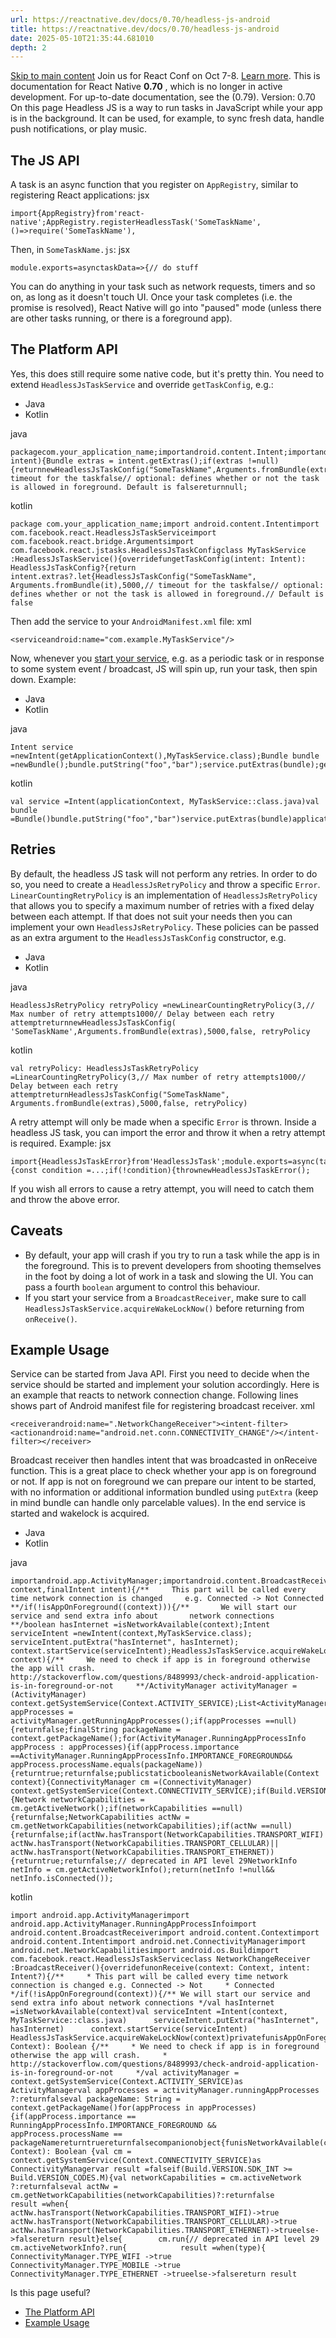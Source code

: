 ```yaml
---
url: https://reactnative.dev/docs/0.70/headless-js-android
title: https://reactnative.dev/docs/0.70/headless-js-android
date: 2025-05-10T21:35:44.681010
depth: 2
---
```


[Skip to main content](https://reactnative.dev/docs/0.70/headless-js-android#__docusaurus_skipToContent_fallback)
Join us for React Conf on Oct 7-8. [Learn more](https://conf.react.dev).
This is documentation for React Native **0.70** , which is no longer in active development.
For up-to-date documentation, see the (0.79).
Version: 0.70
On this page
Headless JS is a way to run tasks in JavaScript while your app is in the background. It can be used, for example, to sync fresh data, handle push notifications, or play music.
## The JS API[​](https://reactnative.dev/docs/0.70/headless-js-android#the-js-api "Direct link to The JS API")
A task is an async function that you register on `AppRegistry`, similar to registering React applications:
jsx
```
import{AppRegistry}from'react-native';AppRegistry.registerHeadlessTask('SomeTaskName',()=>require('SomeTaskName'),
```

Then, in `SomeTaskName.js`:
jsx
```
module.exports=asynctaskData=>{// do stuff
```

You can do anything in your task such as network requests, timers and so on, as long as it doesn't touch UI. Once your task completes (i.e. the promise is resolved), React Native will go into "paused" mode (unless there are other tasks running, or there is a foreground app).
## The Platform API[​](https://reactnative.dev/docs/0.70/headless-js-android#the-platform-api "Direct link to The Platform API")
Yes, this does still require some native code, but it's pretty thin. You need to extend `HeadlessJsTaskService` and override `getTaskConfig`, e.g.:
  * Java
  * Kotlin


java
```
packagecom.your_application_name;importandroid.content.Intent;importandroid.os.Bundle;importcom.facebook.react.HeadlessJsTaskService;importcom.facebook.react.bridge.Arguments;importcom.facebook.react.jstasks.HeadlessJsTaskConfig;importjavax.annotation.Nullable;publicclassMyTaskServiceextendsHeadlessJsTaskService{@Overrideprotected@NullableHeadlessJsTaskConfiggetTaskConfig(Intent intent){Bundle extras = intent.getExtras();if(extras !=null){returnnewHeadlessJsTaskConfig("SomeTaskName",Arguments.fromBundle(extras),5000,// timeout for the taskfalse// optional: defines whether or not the task is allowed in foreground. Default is falsereturnnull;
```

kotlin
```
package com.your_application_name;import android.content.Intentimport com.facebook.react.HeadlessJsTaskServiceimport com.facebook.react.bridge.Argumentsimport com.facebook.react.jstasks.HeadlessJsTaskConfigclass MyTaskService :HeadlessJsTaskService(){overridefungetTaskConfig(intent: Intent): HeadlessJsTaskConfig?{return intent.extras?.let{HeadlessJsTaskConfig("SomeTaskName",        Arguments.fromBundle(it),5000,// timeout for the taskfalse// optional: defines whether or not the task is allowed in foreground.// Default is false
```

Then add the service to your `AndroidManifest.xml` file:
xml
```
<serviceandroid:name="com.example.MyTaskService"/>
```

Now, whenever you [start your service](https://developer.android.com/reference/android/content/Context.html#startService\(android.content.Intent\)), e.g. as a periodic task or in response to some system event / broadcast, JS will spin up, run your task, then spin down.
Example:
  * Java
  * Kotlin


java
```
Intent service =newIntent(getApplicationContext(),MyTaskService.class);Bundle bundle =newBundle();bundle.putString("foo","bar");service.putExtras(bundle);getApplicationContext().startService(service);
```

kotlin
```
val service =Intent(applicationContext, MyTaskService::class.java)val bundle =Bundle()bundle.putString("foo","bar")service.putExtras(bundle)applicationContext.startService(service)
```

## Retries[​](https://reactnative.dev/docs/0.70/headless-js-android#retries "Direct link to Retries")
By default, the headless JS task will not perform any retries. In order to do so, you need to create a `HeadlessJsRetryPolicy` and throw a specific `Error`.
`LinearCountingRetryPolicy` is an implementation of `HeadlessJsRetryPolicy` that allows you to specify a maximum number of retries with a fixed delay between each attempt. If that does not suit your needs then you can implement your own `HeadlessJsRetryPolicy`. These policies can be passed as an extra argument to the `HeadlessJsTaskConfig` constructor, e.g.
  * Java
  * Kotlin


java
```
HeadlessJsRetryPolicy retryPolicy =newLinearCountingRetryPolicy(3,// Max number of retry attempts1000// Delay between each retry attemptreturnnewHeadlessJsTaskConfig( 'SomeTaskName',Arguments.fromBundle(extras),5000,false, retryPolicy
```

kotlin
```
val retryPolicy: HeadlessJsTaskRetryPolicy =LinearCountingRetryPolicy(3,// Max number of retry attempts1000// Delay between each retry attemptreturnHeadlessJsTaskConfig("SomeTaskName", Arguments.fromBundle(extras),5000,false, retryPolicy)
```

A retry attempt will only be made when a specific `Error` is thrown. Inside a headless JS task, you can import the error and throw it when a retry attempt is required.
Example:
jsx
```
import{HeadlessJsTaskError}from'HeadlessJsTask';module.exports=async(taskData)=>{const condition =...;if(!condition){thrownewHeadlessJsTaskError();
```

If you wish all errors to cause a retry attempt, you will need to catch them and throw the above error.
## Caveats[​](https://reactnative.dev/docs/0.70/headless-js-android#caveats "Direct link to Caveats")
  * By default, your app will crash if you try to run a task while the app is in the foreground. This is to prevent developers from shooting themselves in the foot by doing a lot of work in a task and slowing the UI. You can pass a fourth `boolean` argument to control this behaviour.
  * If you start your service from a `BroadcastReceiver`, make sure to call `HeadlessJsTaskService.acquireWakeLockNow()` before returning from `onReceive()`.


## Example Usage[​](https://reactnative.dev/docs/0.70/headless-js-android#example-usage "Direct link to Example Usage")
Service can be started from Java API. First you need to decide when the service should be started and implement your solution accordingly. Here is an example that reacts to network connection change.
Following lines shows part of Android manifest file for registering broadcast receiver.
xml
```
<receiverandroid:name=".NetworkChangeReceiver"><intent-filter><actionandroid:name="android.net.conn.CONNECTIVITY_CHANGE"/></intent-filter></receiver>
```

Broadcast receiver then handles intent that was broadcasted in onReceive function. This is a great place to check whether your app is on foreground or not. If app is not on foreground we can prepare our intent to be started, with no information or additional information bundled using `putExtra` (keep in mind bundle can handle only parcelable values). In the end service is started and wakelock is acquired.
  * Java
  * Kotlin


java
```
importandroid.app.ActivityManager;importandroid.content.BroadcastReceiver;importandroid.content.Context;importandroid.content.Intent;importandroid.net.ConnectivityManager;importandroid.net.Network;importandroid.net.NetworkCapabilities;importandroid.net.NetworkInfo;importandroid.os.Build;importcom.facebook.react.HeadlessJsTaskService;publicclassNetworkChangeReceiverextendsBroadcastReceiver{@OverridepublicvoidonReceive(finalContext context,finalIntent intent){/**     This part will be called every time network connection is changed     e.g. Connected -> Not Connected     **/if(!isAppOnForeground((context))){/**       We will start our service and send extra info about       network connections       **/boolean hasInternet =isNetworkAvailable(context);Intent serviceIntent =newIntent(context,MyTaskService.class);      serviceIntent.putExtra("hasInternet", hasInternet);      context.startService(serviceIntent);HeadlessJsTaskService.acquireWakeLockNow(context);privatebooleanisAppOnForeground(Context context){/**     We need to check if app is in foreground otherwise the app will crash.     http://stackoverflow.com/questions/8489993/check-android-application-is-in-foreground-or-not     **/ActivityManager activityManager =(ActivityManager) context.getSystemService(Context.ACTIVITY_SERVICE);List<ActivityManager.RunningAppProcessInfo> appProcesses =        activityManager.getRunningAppProcesses();if(appProcesses ==null){returnfalse;finalString packageName = context.getPackageName();for(ActivityManager.RunningAppProcessInfo appProcess : appProcesses){if(appProcess.importance ==ActivityManager.RunningAppProcessInfo.IMPORTANCE_FOREGROUND&&          appProcess.processName.equals(packageName)){returntrue;returnfalse;publicstaticbooleanisNetworkAvailable(Context context){ConnectivityManager cm =(ConnectivityManager)        context.getSystemService(Context.CONNECTIVITY_SERVICE);if(Build.VERSION.SDK_INT>=Build.VERSION_CODES.M){Network networkCapabilities = cm.getActiveNetwork();if(networkCapabilities ==null){returnfalse;NetworkCapabilities actNw = cm.getNetworkCapabilities(networkCapabilities);if(actNw ==null){returnfalse;if(actNw.hasTransport(NetworkCapabilities.TRANSPORT_WIFI)|| actNw.hasTransport(NetworkCapabilities.TRANSPORT_CELLULAR)|| actNw.hasTransport(NetworkCapabilities.TRANSPORT_ETHERNET)){returntrue;returnfalse;// deprecated in API level 29NetworkInfo netInfo = cm.getActiveNetworkInfo();return(netInfo !=null&& netInfo.isConnected());
```

kotlin
```
import android.app.ActivityManagerimport android.app.ActivityManager.RunningAppProcessInfoimport android.content.BroadcastReceiverimport android.content.Contextimport android.content.Intentimport android.net.ConnectivityManagerimport android.net.NetworkCapabilitiesimport android.os.Buildimport com.facebook.react.HeadlessJsTaskServiceclass NetworkChangeReceiver :BroadcastReceiver(){overridefunonReceive(context: Context, intent: Intent?){/**     * This part will be called every time network connection is changed e.g. Connected -> Not     * Connected     */if(!isAppOnForeground(context)){/** We will start our service and send extra info about network connections */val hasInternet =isNetworkAvailable(context)val serviceIntent =Intent(context, MyTaskService::class.java)      serviceIntent.putExtra("hasInternet", hasInternet)      context.startService(serviceIntent)      HeadlessJsTaskService.acquireWakeLockNow(context)privatefunisAppOnForeground(context: Context): Boolean {/**     * We need to check if app is in foreground otherwise the app will crash.     * http://stackoverflow.com/questions/8489993/check-android-application-is-in-foreground-or-not     */val activityManager = context.getSystemService(Context.ACTIVITY_SERVICE)as ActivityManagerval appProcesses = activityManager.runningAppProcesses ?:returnfalseval packageName: String = context.getPackageName()for(appProcess in appProcesses){if(appProcess.importance == RunningAppProcessInfo.IMPORTANCE_FOREGROUND &&          appProcess.processName == packageNamereturntruereturnfalsecompanionobject{funisNetworkAvailable(context: Context): Boolean {val cm = context.getSystemService(Context.CONNECTIVITY_SERVICE)as ConnectivityManagervar result =falseif(Build.VERSION.SDK_INT >= Build.VERSION_CODES.M){val networkCapabilities = cm.activeNetwork ?:returnfalseval actNw = cm.getNetworkCapabilities(networkCapabilities)?:returnfalse        result =when{            actNw.hasTransport(NetworkCapabilities.TRANSPORT_WIFI)->true            actNw.hasTransport(NetworkCapabilities.TRANSPORT_CELLULAR)->true            actNw.hasTransport(NetworkCapabilities.TRANSPORT_ETHERNET)->trueelse->falsereturn result}else{        cm.run{// deprecated in API level 29          cm.activeNetworkInfo?.run{            result =when(type){                ConnectivityManager.TYPE_WIFI ->true                ConnectivityManager.TYPE_MOBILE ->true                ConnectivityManager.TYPE_ETHERNET ->trueelse->falsereturn result
```

Is this page useful?
  * [The Platform API](https://reactnative.dev/docs/0.70/headless-js-android#the-platform-api)
  * [Example Usage](https://reactnative.dev/docs/0.70/headless-js-android#example-usage)



